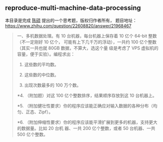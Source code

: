 
## reproduce-multi-machine-data-processing

本目录是完成 [陈硕](https://github.com/chenshuo) 提出的一个思考题，版权归作者所有，
题目地址： <https://www.zhihu.com/question/22608820/answer/21968467>

> 一、多机数据处理。有 10 台机器，每台机器上保存着 10 亿个 64-bit 整数（不一定刚好 10 亿个，
> 可能有上下几千万的浮动），一共约 100 亿个整数（其实一共也就 80GB 数据，不算大，选这个量
> 级是考虑了 VPS 虚拟机的容量，便于实验）。编程求出：
>
> 1. 这些数的平均数。
>
> 2. 这些数的中位数。
>
> 3. 出现次数最多的 100 万个数。
>
> *4. （附加题）对这 100 亿个整数排序，结果顺序存放到这 10 台机器上。
>
> *5. （附加健壮性要求）你的程序应该能正确应对输入数据的各种分布（均匀、正态、Zipf）。
>
> *6. （附加伸缩性要求）你的程序应该能平滑扩展到更多的机器，支持更大的数据量。比如 20 台机
> 器、一共 200 亿个整数，或者 50 台机器、一共 500 亿个整数。

